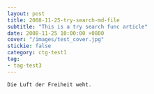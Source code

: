 ```yaml
---
layout: post
title: 2008-11-25-try-search-md-file
subtitle: "This is a try search func article"
date: 2008-11-25 10:00:00 +0800
cover: "/images/test_cover.jpg"
stickie: false
category: ctg-test1
tag:
- tag-test3
---
```

    Die Luft der Freiheit weht.
            